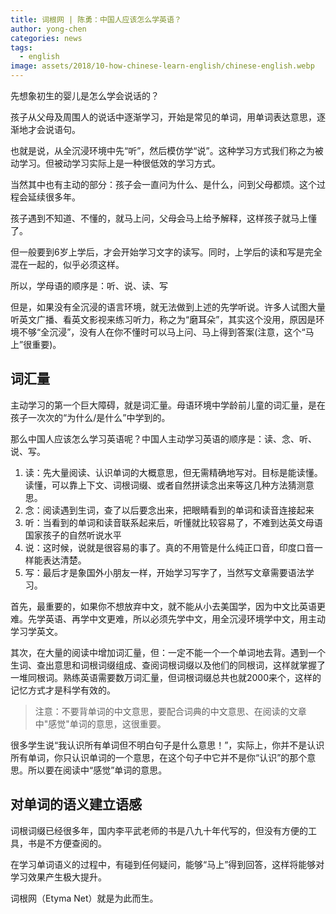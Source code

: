 ```yaml
---
title: 词根网 | 陈勇：中国人应该怎么学英语？
author: yong-chen
categories: news
tags:
  - english
image: assets/2018/10-how-chinese-learn-english/chinese-english.webp
---
```


先想象初生的婴儿是怎么学会说话的？

孩子从父母及周围人的说话中逐渐学习，开始是常见的单词，用单词表达意思，逐渐地才会说语句。

也就是说，从全沉浸环境中先“听”，然后模仿学“说”。这种学习方式我们称之为被动学习。但被动学习实际上是一种很低效的学习方式。

当然其中也有主动的部分：孩子会一直问为什么、是什么，问到父母都烦。这个过程会延续很多年。

孩子遇到不知道、不懂的，就马上问，父母会马上给予解释，这样孩子就马上懂了。

但一般要到6岁上学后，才会开始学习文字的读写。同时，上学后的读和写是完全混在一起的，似乎必须这样。

所以，学母语的顺序是：听、说、读、写

但是，如果没有全沉浸的语言环境，就无法做到上述的先学听说。许多人试图大量听英文广播、看英文影视来练习听力，称之为“磨耳朵”，其实这个没用，原因是环境不够“全沉浸”，没有人在你不懂时可以马上问、马上得到答案(注意，这个“马上”很重要)。

## 词汇量

主动学习的第一个巨大障碍，就是词汇量。母语环境中学龄前儿童的词汇量，是在孩子一次次的“为什么/是什么”中学到的。

那么中国人应该怎么学习英语呢？中国人主动学习英语的顺序是：读、念、听、说、写。

1. 读：先大量阅读、认识单词的大概意思，但无需精确地写对。目标是能读懂。读懂，可以靠上下文、词根词缀、或者自然拼读念出来等这几种方法猜测意思。
1. 念：阅读遇到生词，查了以后要念出来，把眼睛看到的单词和读音连接起来
1. 听：当看到的单词和读音联系起来后，听懂就比较容易了，不难到达英文母语国家孩子的自然听说水平
1. 说：这时候，说就是很容易的事了。真的不用管是什么纯正口音，印度口音一样能表达清楚。
1. 写：最后才是象国外小朋友一样，开始学习写字了，当然写文章需要语法学习。

首先，最重要的，如果你不想放弃中文，就不能从小去美国学，因为中文比英语更难。先学英语、再学中文更难，所以必须先学中文，用全沉浸环境学中文，用主动学习学英文。

其次，在大量的阅读中增加词汇量，但：一定不能一个一个单词地去背。遇到一个生词、查出意思和词根词缀组成、查阅词根词缀以及他们的同根词，这样就掌握了一堆同根词。熟练英语需要数万词汇量，但词根词缀总共也就2000来个，这样的记忆方式才是科学有效的。

> 注意：不要背单词的中文意思，要配合词典的中文意思、在阅读的文章中"感觉"单词的意思，这很重要。

很多学生说“我认识所有单词但不明白句子是什么意思！”，实际上，你并不是认识所有单词，你只认识单词的一个意思，在这个句子中它并不是你“认识”的那个意思。所以要在阅读中“感觉”单词的意思。

## 对单词的语义建立语感

词根词缀已经很多年，国内李平武老师的书是八九十年代写的，但没有方便的工具，书是不方便查阅的。

在学习单词语义的过程中，有碰到任何疑问，能够“马上”得到回答，这样将能够对学习效果产生极大提升。

词根网（Etyma Net）就是为此而生。
